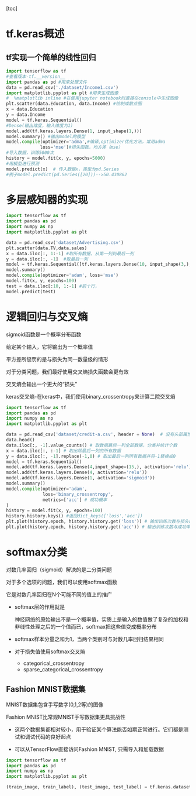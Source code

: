 [toc]

# tf.keras概述

## tf实现一个简单的线性回归

```python
import tensorflow as tf
#查看版本-tf.__version__
import pandas as pd #用来处理文件
data = pd.read_csv('./dataset/Income1.csv')
import matplotlib.pyplot as plt #用来生成图像
#  %matplotlib inline #在使用jupyter notebook时直接在console中生成图像
plt.scatter(data.Education, data.Income) #绘制成散点图
x = data.Education
y = data.Income
model = tf.keras.Sequential()
#Dense(输出维度，输入维度为1)
model.add(tf.keras.layers.Dense(1, input_shape(1,)))
model.summary() #输出model的模型
model.compile(optimizer='adma',#编译,optimizer优化方法，常用adma
             loss='mse')#损失函数，均方差（mse）
#导入数据，训练5000次
history = model.fit(x, y, epochs=5000)
#用模型进行预测
model.predict(x)  # 传入数据x，类型为pd.Series
#例子model.predict(pd.Series([20]))-->50.430862
```



# 多层感知器的实现

```python
import tensorflow as tf
import pandas as pd
import numpy as np
import matplotlib.pyplot as plt

data = pd.read_csv('dataset/Advertising.csv')
plt.scatter(data.TV,data.sales)
x = data.iloc[:, 1:-1] #取所有数据，从第一列到最后一列
y = data.iloc[:, -1]  #取最后一列
model = tf.keras.Sequential([tf.keras.layers.Dense(10, input_shape(3,), activation='relu'),tf.keras.layers.Dense(1)])
model.summary()
model.compile(optimizer='adam', loss='mse')
model.fit(x, y, epochs=100)
test = data.iloc[:10, 1:-1]	#前十行，
model.predict(test)
```

# 逻辑回归与交叉熵

sigmoid函数是一个概率分布函数

给定某个输入，它将输出为一个概率值

平方差所惩罚的是与损失为同一数量级的情形

对于分类问题，我们最好使用交叉熵损失函数会更有效

交叉熵会输出一个更大的“损失”

keras交叉熵-在keras中，我们使用binary_crossentropy来计算二院交叉熵

```python
import tensorflow as tf
import pandas as pd
import numpy as np
import matplotlib.pyplot as plt

data = pd.read_csv('dataset/credit-a.csv', header = None)  # 没有头部属性名
data.head()
data.iloc[:, -1].value_counts() # 取数据最后一列全部数据，分类并统计个数
x = data.iloc[:, :-1] # 取出除最后一列的所有数据
y = data.iloc[:, -1].replace(-1,0) # 取出最后一列所有数据并将-1替换成0
model = tf.keras.Sequential()
model.add(tf.keras.layers.Dense(4,input_shape=(15,), activation='relu'))
model.add(tf.keras.layers.Dense(4, activation='relu'))
model.add(tf.keras.layers.Dense(1, activation='sigmoid'))
model.summary()
model.compile(optimizer='adam',
              loss='binary_crossentropy',
              metrics=['acc'] # 成功概率
)
history = model.fit(x, y, epochs=100)
history.history.keys() #返回dict_keys(['loss','acc'])
plt.plot(history.epoch, history.history.get('loss')) # 输出训练次数与损失的关系图
plt.plot(history.epoch, history.history.get('acc')) # 输出训练次数与成功率的关系图


```

# softmax分类

对数几率回归（sigmoid）解决的是二分类问题

对于多个选项的问题，我们可以使用softmax函数

它是对数几率回归在N个可能不同的值上的推广

* softmax层的作用就是

  ​	神经网络的原始输出不是一个概率值，实质上是输入的数值做了复杂的加权和非线性处理之后的一个值而已，softmax把这些值变成概率分布

* softmax样本分量之和为1，当两个类别时与对数几率回归结果相同

* 对于损失值使用softmax交叉熵

  * categorical_crossentropy
  * sparse_categorical_crossentropy

## Fashion MNIST数据集

MNIST数据集包含手写数字(0,1,2等)的图像

Fashion MNIST比常规MNIST手写数据集更具挑战性

* 这两个数据集都相对较小，用于验证某个算法能否如期正常进行。它们都是测试和调试代码的良好起点

* 可以从TensorFlow直接访问Fashion MNIST, 只需导入和加载数据

```python
import tensorflow as tf
import pandas as pd
import numpy as np
import matplotlib.pyplot as plt

(train_image, train_label), (test_image, test_label) = tf.keras.datasets.fashion_mnist.load_data()

```

